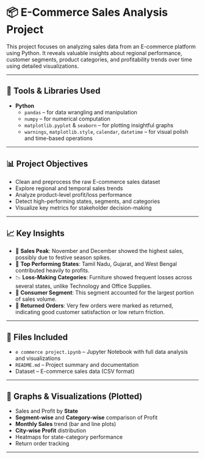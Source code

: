 # 📦 E-Commerce Sales Analysis Project

This project focuses on analyzing sales data from an E-commerce platform using Python. It reveals valuable insights about regional performance, customer segments, product categories, and profitability trends over time using detailed visualizations.

---

## 🔧 Tools & Libraries Used

- **Python**  
  - `pandas` – for data wrangling and manipulation  
  - `numpy` – for numerical computation  
  - `matplotlib.pyplot` & `seaborn` – for plotting insightful graphs  
  - `warnings`, `matplotlib.style`, `calendar`, `datetime` – for visual polish and time-based operations

---

## 📊 Project Objectives

- Clean and preprocess the raw E-commerce sales dataset  
- Explore regional and temporal sales trends  
- Analyze product-level profit/loss performance  
- Detect high-performing states, segments, and categories  
- Visualize key metrics for stakeholder decision-making

---

## 📈 Key Insights

- 📆 **Sales Peak**: November and December showed the highest sales, possibly due to festive season spikes.
- 📍 **Top Performing States**: Tamil Nadu, Gujarat, and West Bengal contributed heavily to profits.
- 📉 **Loss-Making Categories**: Furniture showed frequent losses across several states, unlike Technology and Office Supplies.
- 👥 **Consumer Segment**: This segment accounted for the largest portion of sales volume.
- 🔁 **Returned Orders**: Very few orders were marked as returned, indicating good customer satisfaction or low return friction.

---

## 📁 Files Included

- `e commerce project.ipynb` – Jupyter Notebook with full data analysis and visualizations  
- `README.md` – Project summary and documentation  
- Dataset – E-commerce sales data (CSV format)

---

## 📌 Graphs & Visualizations (Plotted)

- Sales and Profit by **State**
- **Segment-wise** and **Category-wise** comparison of Profit
- **Monthly Sales** trend (bar and line plots)
- **City-wise Profit** distribution
- Heatmaps for state-category performance
- Return order tracking

---


